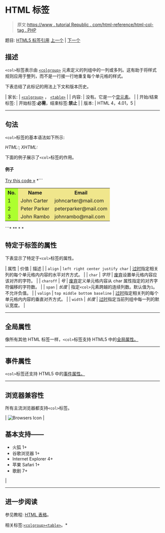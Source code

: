 # HTML 标签

> 原文:[https://www . tutorial Republic . com/html-reference/html-col-tag . PHP](https://www.tutorialrepublic.com/html-reference/html-col-tag.php)

题目: [HTML5 标签引用](html5-tags.php) [上一个](html-code-tag.php) | [下一个](html-colgroup-tag.php)

## 描述

`<col>`标签表示由 [`<colgroup>`](html-colgroup-tag.php) 元素定义的列组中的一列或多列。这有助于将样式规则应用于整列，而不是一行接一行地重复每个单元格的样式。

下表总结了此标记的用法上下文和版本历史。

| 家长: | [`<colgroup>`](html-colgroup-tag.php) ， [`<table>`](html-table-tag.php) |
| 内容: | 没有。它是一个[空元素](../html-tutorial/html-elements.php#empty-elements)。 |
| 开始/结束标签: | 开始标签:**必需**，结束标签:**禁止** |
| 版本: | HTML 4，4.01，5 |

* * *

## 句法

`<col>`标签的基本语法如下所示:

*HTML:*<col>; *XHTML:*<col />

下面的例子展示了`<col>`标签的作用。

#### 例子

[Try this code »](../codelab.php?topic=html&file=col-tag "Try this code using online Editor") *```
<table>
    <colgroup>
        <col style="background-color:#adff2f;">
        <col span="2" style="background-color:#f0e68c;">
    </colgroup>
    <tr>
        <th>No.</th>
        <th>Name</th>
        <th>Email</th>
    </tr>
    <tr>
        <td>1</td>
        <td>John Carter</td>
        <td>johncarter@mail.com</td>
    </tr>
    <tr>
        <td>2</td>
        <td>Peter Parker</td>
        <td>peterparker@mail.com</td>
    </tr>
    <tr>
        <td>3</td>
        <td>John Rambo</td>
        <td>johnrambo@mail.com</td>
    </tr>
</table>
```*  ** * *

## 特定于标签的属性

下表显示了特定于`<col>`标签的属性。

| 属性 | 价值 | 描述 |
| `align` | `left
right
center
justify
char` | [过时](../definitions.php#obsolete "Not supported in HTML5")指定相关列的每个单元格内内容的水平对齐方式。 |
| `char` | *字符* | [废弃](../definitions.php#obsolete "Not supported in HTML5")设置单元格内容应该对齐的字符。 |
| `charoff` | *号* | [废弃](../definitions.php#obsolete "Not supported in HTML5")定义单元格内容从 char 属性指定的对齐字符偏移的字符数。 |
| `span` | *长度* | 指定`<col>`元素跨越的连续列数。默认值为`1`。不允许负值。 |
| `valign` | `top
middle
bottom
baseline` | [过时](../definitions.php#obsolete "Not supported in HTML5")指定相关列的每个单元格内内容的垂直对齐方式。 |
| `width` | *长度* | [过时](../definitions.php#obsolete "Not supported in HTML5")指定当前列组中每一列的默认宽度。 |

* * *

## 全局属性

像所有其他 HTML 标签一样，`<col>`标签支持 HTML5 中的[全局属性。](html5-global-attributes.php)

* * *

## 事件属性

`<col>`标签还支持 HTML5 中的[事件属性。](html5-event-attributes.php)

* * *

## 浏览器兼容性

所有主流浏览器都支持`<col>`标签。

| ![Browsers Icon](../Images/e9331123c77668c1832e541c2fca1002.png) | 

## 基本支持——

*   火狐 1+
*   谷歌浏览器 1+
*   Internet Explorer 4+
*   苹果 Safari 1+
*   歌剧 7+

 |

* * *

## 进一步阅读

参见教程: [HTML 表格](../html-tutorial/html-tables.php)。

相关标签:[`<colgroup>`](html-colgroup-tag.php)[`<table>`](html-table-tag.php)。*